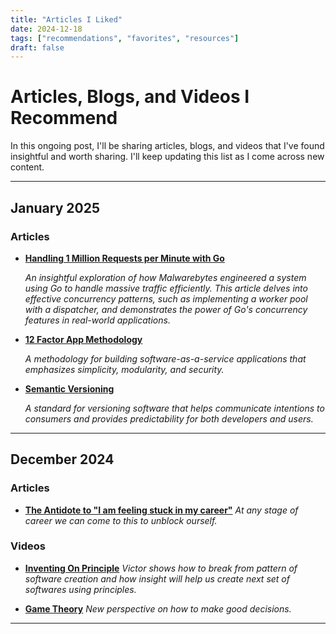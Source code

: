 ```yaml
---
title: "Articles I Liked"
date: 2024-12-18
tags: ["recommendations", "favorites", "resources"]
draft: false
---
```


# Articles, Blogs, and Videos I Recommend

In this ongoing post, I'll be sharing articles, blogs, and videos that I've found insightful and worth sharing. I'll keep updating this list as I come across new content.

---

## January 2025

### Articles

- **[Handling 1 Million Requests per Minute with Go](http://marcio.io/2015/07/handling-1-million-requests-per-minute-with-golang/)**

  *An insightful exploration of how Malwarebytes engineered a system using Go to handle massive traffic efficiently. This article delves into effective concurrency patterns, such as implementing a worker pool with a dispatcher, and demonstrates the power of Go's concurrency features in real-world applications.*

- **[12 Factor App Methodology](https://12factor.net/)**

  *A methodology for building software-as-a-service applications that emphasizes simplicity, modularity, and security.*

- **[Semantic Versioning](https://semver.org/)**

  *A standard for versioning software that helps communicate intentions to consumers and provides predictability for both developers and users.*

---

## December 2024

### Articles

- **[The Antidote to "I am feeling stuck in my career"](https://com.queries.fun/p/the-antidote-to-i-am-feeling-stuck)**
  *At any stage of career we can come to this to unblock ourself.*

### Videos

- **[Inventing On Principle](https://youtu.be/PUv66718DII?si=6E-A1fxU3iGfq2bq)**
  *Victor shows how to break from pattern of software creation and how insight will help us create next set of softwares using principles.*

- **[Game Theory](https://www.youtube.com/watch?v=M3oWYHYoBvk)**
  *New perspective on how to make good decisions.*

---
